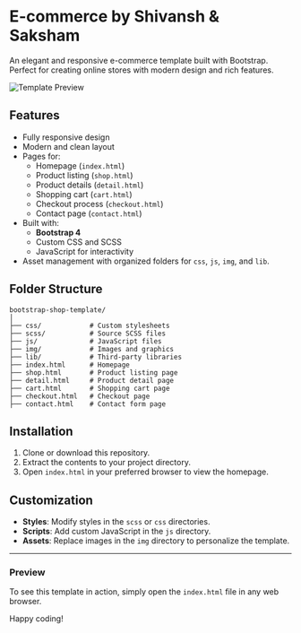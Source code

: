 
# E-commerce by Shivansh & Saksham

An elegant and responsive e-commerce template built with Bootstrap. Perfect for creating online stores with modern design and rich features.

![Template Preview](17.jpg)

## Features

- Fully responsive design
- Modern and clean layout
- Pages for:
  - Homepage (`index.html`)
  - Product listing (`shop.html`)
  - Product details (`detail.html`)
  - Shopping cart (`cart.html`)
  - Checkout process (`checkout.html`)
  - Contact page (`contact.html`)
- Built with:
  - **Bootstrap 4**
  - Custom CSS and SCSS
  - JavaScript for interactivity
- Asset management with organized folders for `css`, `js`, `img`, and `lib`.

## Folder Structure

```
bootstrap-shop-template/
│
├── css/            # Custom stylesheets
├── scss/           # Source SCSS files
├── js/             # JavaScript files
├── img/            # Images and graphics
├── lib/            # Third-party libraries
├── index.html      # Homepage
├── shop.html       # Product listing page
├── detail.html     # Product detail page
├── cart.html       # Shopping cart page
├── checkout.html   # Checkout page
├── contact.html    # Contact form page
```

## Installation

1. Clone or download this repository.
2. Extract the contents to your project directory.
3. Open `index.html` in your preferred browser to view the homepage.

## Customization

- **Styles**: Modify styles in the `scss` or `css` directories.
- **Scripts**: Add custom JavaScript in the `js` directory.
- **Assets**: Replace images in the `img` directory to personalize the template.


---

### Preview

To see this template in action, simply open the `index.html` file in any web browser.

Happy coding!
